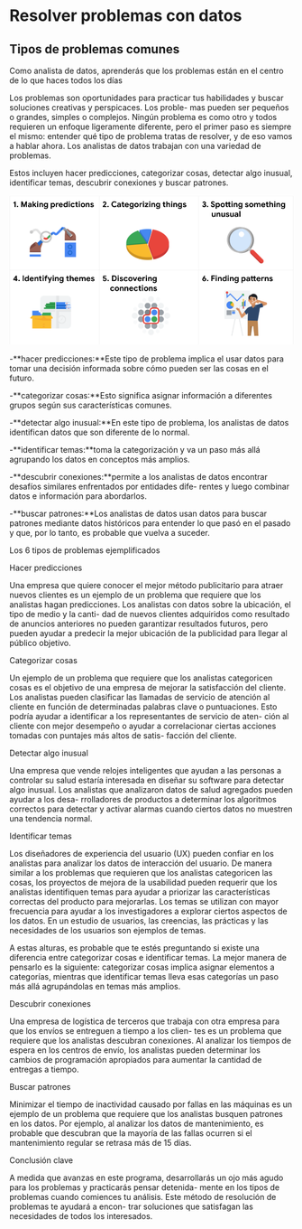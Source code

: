 # Resolver problemas con datos

## Tipos de problemas comunes

Como analista de datos, aprenderás que los problemas están en el centro de lo que haces todos los días

Los problemas son oportunidades para practicar tus habilidades y buscar soluciones creativas y perspicaces. Los proble-
mas pueden ser pequeños o grandes, simples o complejos.
Ningún problema es como otro y todos requieren un enfoque ligeramente diferente, pero el primer paso es siempre el
mismo: entender qué tipo de problema tratas de resolver, y de eso vamos a hablar ahora. Los analistas de datos trabajan
con una variedad de problemas.

Estos incluyen hacer predicciones, categorizar cosas, detectar algo inusual, identificar temas, descubrir conexiones y
buscar patrones.

![Alt text](image.png)

-**hacer predicciones:**Este tipo de problema implica el usar datos para tomar una decisión informada sobre cómo pueden
ser las cosas en el futuro.

-**categorizar cosas:**Esto significa asignar información a diferentes grupos según sus características comunes.
  
-**detectar algo inusual:**En este tipo de problema, los analistas de datos identifican datos que son diferente de lo
  normal.
  
-**identificar temas:**toma la categorización y va un paso más allá agrupando los datos en conceptos más amplios.
  
-**descubrir conexiones:**permite a los analistas de datos encontrar desafíos similares enfrentados por entidades dife-
  rentes y luego combinar datos e información para abordarlos.

-**buscar patrones:**Los analistas de datos usan datos para buscar patrones mediante datos históricos para entender lo
 que pasó en el pasado y que, por lo tanto, es probable que vuelva a suceder.

Los 6 tipos de problemas ejemplificados

Hacer predicciones

Una empresa que quiere conocer el mejor método publicitario para atraer nuevos clientes es un ejemplo de un problema que
requiere que los analistas hagan predicciones. Los analistas con datos sobre la ubicación, el tipo de medio y la canti-
dad de nuevos clientes adquiridos como resultado de anuncios anteriores no pueden garantizar resultados futuros, pero
pueden ayudar a predecir la mejor ubicación de la publicidad para llegar al público objetivo.

Categorizar cosas

Un ejemplo de un problema que requiere que los analistas categoricen cosas es el objetivo de una empresa de mejorar la
satisfacción del cliente. Los analistas pueden clasificar las llamadas de servicio de atención al cliente en función de
determinadas palabras clave o puntuaciones. Esto podría ayudar a identificar a los representantes de servicio de aten-
ción al cliente con mejor desempeño o ayudar a correlacionar ciertas acciones tomadas con puntajes más altos de satis-
facción del cliente.

Detectar algo inusual

Una empresa que vende relojes inteligentes que ayudan a las personas a controlar su salud estaría interesada en diseñar
su software para detectar algo inusual. Los analistas que analizaron datos de salud agregados pueden ayudar a los desa-
rrolladores de productos a determinar los algoritmos correctos para detectar y activar alarmas cuando ciertos datos no
muestren una tendencia normal.

Identificar temas

Los diseñadores de experiencia del usuario (UX) pueden confiar en los analistas para analizar los datos de interacción
del usuario. De manera similar a los problemas que requieren que los analistas categoricen las cosas, los proyectos de
mejora de la usabilidad pueden requerir que los analistas identifiquen temas para ayudar a priorizar las características
correctas del producto para mejorarlas. Los temas se utilizan con mayor frecuencia para ayudar a los investigadores a
explorar ciertos aspectos de los datos. En un estudio de usuarios, las creencias, las prácticas y las necesidades de los
usuarios son ejemplos de temas.

A estas alturas, es probable que te estés preguntando si existe una diferencia entre categorizar cosas e identificar
temas. La mejor manera de pensarlo es la siguiente: categorizar cosas implica asignar elementos a categorías, mientras
que identificar temas lleva esas categorías un paso más allá agrupándolas en temas más amplios.

Descubrir conexiones

Una empresa de logística de terceros que trabaja con otra empresa para que los envíos se entreguen a tiempo a los clien-
tes es un problema que requiere que los analistas descubran conexiones. Al analizar los tiempos de espera en los centros
de envío, los analistas pueden determinar los cambios de programación apropiados para aumentar la cantidad de entregas
a tiempo.

Buscar patrones

Minimizar el tiempo de inactividad causado por fallas en las máquinas es un ejemplo de un problema que requiere que los
analistas busquen patrones en los datos. Por ejemplo, al analizar los datos de mantenimiento, es probable que descubran
que la mayoría de las fallas ocurren si el mantenimiento regular se retrasa más de 15 días.

Conclusión clave

A medida que avanzas en este programa, desarrollarás un ojo más agudo para los problemas y practicarás pensar detenida-
mente en los tipos de problemas cuando comiences tu análisis. Este método de resolución de problemas te ayudará a encon-
trar soluciones que satisfagan las necesidades de todos los interesados.
